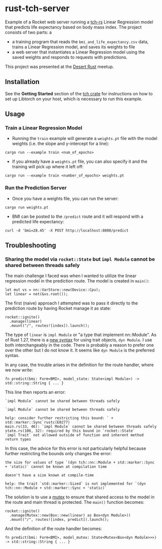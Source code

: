 # rust-tch-server

Example of a Rocket web server running a [tch-rs](https://crates.io/crates/tch) Linear Regression model that predicts life expectancy based on body mass index.  The project consists of two parts: a

- a training program that reads the `bmi_and_life_expectancy.csv` data, trains a Linear Regression model, and saves its weights to file
- a web server that instantiates a Linear Regression model using the saved weights and responds to requests with predictions.

This project was presented at the [Desert Rust](https://rust.azdevs.org/) meetup.

## Installation

See the **Getting Started** section of the [tch crate](https://crates.io/crates/tch) for instructions on how to set up Libtorch on your host, which is necessary to run this example.

## Usage

### Train a Linear Regression Model

- Running the `train` example will generate a `weights.pt` file with the model weights (i.e. the slope and y-intercept for a line):

```
cargo run --example train <num_of_epochs>
```

- If you already have a `weights.pt` file, you can also specify it and the training will pick up where it left off:

```
cargo run --example train <number_of_epochs> weights.pt
```

### Run the Prediction Server

- Once you have a weights file, you can run the server:

```
cargo run weights.pt
```

- BMI can be posted to the `/predict` route and it will respond with a predicted life expectancy:

```
curl -d 'bmi=28.45' -X POST http://localhost:8080/predict
```

## Troubleshooting

### Sharing the model via `rocket::State` but `impl Module` cannot be shared between threads safely

The main challenge I faced was when I wanted to utilize the linear regression model in the prediction route.  The model is created in `main()`:

```
let mut vs = nn::VarStore::new(Device::Cpu);
let linear = net(&vs.root());
```

The first (naive) approach I attempted was to pass it directly to the prediction route by having Rocket manage it as state:

```
rocket::ignite()
  .manage(linear)
  .mount("/", routes![index]).launch();
```

The type of `linear` is `impl Module` or "a type that implement nn::Module".  As of Rust 1.27, there is a [new syntax](https://doc.rust-lang.org/edition-guide/rust-2018/trait-system/dyn-trait-for-trait-objects.html) for using trait objects, `dyn Module`.  I use both interchangeably in the code.  There is probably a reason to prefer one over the other but I do not know it.  It seems like `dyn Module` is the preferred syntax.

In any case, the trouble arises in the definition for the route handler, where we now write:

```
fn predict(bmi: Form<BMI>, model_state: State<impl Module>) -> std::string::String { ... }
```

This line then reports an error:

```
`impl Module` cannot be shared between threads safely

`impl Module` cannot be shared between threads safely

help: consider further restricting this bound: ` + std::marker::Sync`rustc(E0277)
main.rs(33, 46): `impl Module` cannot be shared between threads safely
state.rs(106, 32): required by this bound in `rocket::State`
`impl Trait` not allowed outside of function and inherent method return types
```

In this case, the advice for this error is not particularly helpful because further restricting the bounds only changes the error:

```
the size for values of type `(dyn tch::nn::Module + std::marker::Sync + 'static)` cannot be known at compilation time

doesn't have a size known at compile-time

help: the trait `std::marker::Sized` is not implemented for `(dyn tch::nn::Module + std::marker::Sync + 'static)`
```

The solution is to use a [mutex](https://doc.rust-lang.org/std/sync/struct.Mutex.html) to ensure that shared access to the model in the route and main thread is protected.  The `main()` function becomes:

```
rocket::ignite()
  .manage(Mutex::new(Box::new(linear) as Box<dyn Module>))
  .mount("/", routes![index, predict]).launch();
```

And the definition of the route handler becomes:

```
fn predict(bmi: Form<BMI>, model_mutex: State<Mutex<Box<dyn Module>>>) -> std::string::String { ... }
```